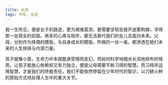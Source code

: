 ```yaml
---
title: 女途
tags: 书写, 女途
---
```


我一生所见，便是女子的路途，更为艰难莫测，更需要坚韧去拨开迷雾荆棘，寻得那一丝周全的前路。再多的心疼与陪伴，都无法替代我们的女儿去面对未来。父母，分别作为择偶的模版，与自身成长的模版，所做的一丝一毫，都渗透在她们未来的人生抉择与内源力量。

孩子就像小苗，生命力中本就能承受晴雨变幻，而如何科学地细水长流地排布好晴雨，让孩子能放心依赖却又有力独立，便是父母需要不断习得的智慧。而习得并运用智慧，才是我们的终极责任，我们不能依然停留在少年时代的智识，以刀耕火种的原始方式地处理人生中的重大关节。
